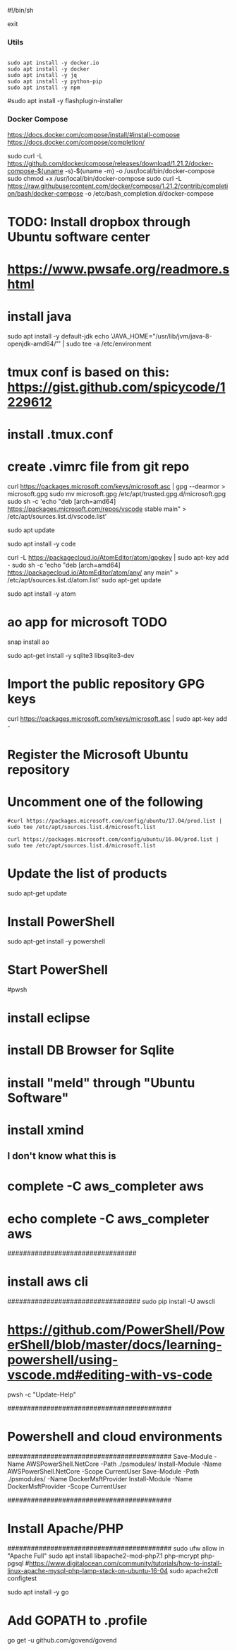 #!/bin/sh



exit


### Utils
```

sudo apt install -y docker.io
sudo apt install -y docker
sudo apt install -y jq
sudo apt install -y python-pip
sudo apt install -y npm

```
#sudo apt install -y flashplugin-installer


### Docker Compose
https://docs.docker.com/compose/install/#install-compose
https://docs.docker.com/compose/completion/
 
sudo curl -L https://github.com/docker/compose/releases/download/1.21.2/docker-compose-$(uname -s)-$(uname -m) -o /usr/local/bin/docker-compose
sudo chmod +x /usr/local/bin/docker-compose
sudo curl -L https://raw.githubusercontent.com/docker/compose/1.21.2/contrib/completion/bash/docker-compose -o /etc/bash_completion.d/docker-compose


# TODO: Install dropbox through Ubuntu software center
# https://www.pwsafe.org/readmore.shtml

# install java
sudo apt install -y default-jdk
echo 'JAVA_HOME="/usr/lib/jvm/java-8-openjdk-amd64/"' | sudo tee -a /etc/environment



# tmux conf is based on this: https://gist.github.com/spicycode/1229612
# install .tmux.conf

# create .vimrc file from git repo


curl https://packages.microsoft.com/keys/microsoft.asc | gpg --dearmor > microsoft.gpg
sudo mv microsoft.gpg /etc/apt/trusted.gpg.d/microsoft.gpg
sudo sh -c 'echo "deb [arch=amd64] https://packages.microsoft.com/repos/vscode stable main" > /etc/apt/sources.list.d/vscode.list'

sudo apt update

sudo apt install -y code


curl -L https://packagecloud.io/AtomEditor/atom/gpgkey | sudo apt-key add -
sudo sh -c 'echo "deb [arch=amd64] https://packagecloud.io/AtomEditor/atom/any/ any main" > /etc/apt/sources.list.d/atom.list'
sudo apt-get update

sudo apt install -y atom


# ao app for microsoft TODO
snap install ao


sudo apt-get install -y sqlite3 libsqlite3-dev


# Import the public repository GPG keys
curl https://packages.microsoft.com/keys/microsoft.asc | sudo apt-key add -

# Register the Microsoft Ubuntu repository
# Uncomment one of the following
    #curl https://packages.microsoft.com/config/ubuntu/17.04/prod.list | sudo tee /etc/apt/sources.list.d/microsoft.list

    curl https://packages.microsoft.com/config/ubuntu/16.04/prod.list | sudo tee /etc/apt/sources.list.d/microsoft.list

# Update the list of products
sudo apt-get update

# Install PowerShell
sudo apt-get install -y powershell

# Start PowerShell
#pwsh


# install eclipse
# install DB Browser for Sqlite
# install "meld" through "Ubuntu Software" 
# install xmind

## I don't know what this is
# complete -C aws_completer aws
# echo complete -C aws_completer aws



#################################
# install aws cli
##################################
sudo pip install -U awscli




# https://github.com/PowerShell/PowerShell/blob/master/docs/learning-powershell/using-vscode.md#editing-with-vs-code
pwsh -c "Update-Help"


##########################################
# Powershell and cloud environments
##########################################
Save-Module -Name AWSPowerShell.NetCore -Path ./psmodules/
Install-Module -Name AWSPowerShell.NetCore -Scope CurrentUser
Save-Module -Path ./psmodules/ -Name DockerMsftProvider
Install-Module -Name DockerMsftProvider -Scope CurrentUser

##########################################
# Install Apache/PHP
##########################################
sudo ufw allow in "Apache Full"
sudo apt install libapache2-mod-php7.1 php-mcrypt php-pgsql
#https://www.digitalocean.com/community/tutorials/how-to-install-linux-apache-mysql-php-lamp-stack-on-ubuntu-16-04
sudo apache2ctl configtest


sudo apt install -y go 
# Add GOPATH to .profile

go get -u github.com/govend/govend




